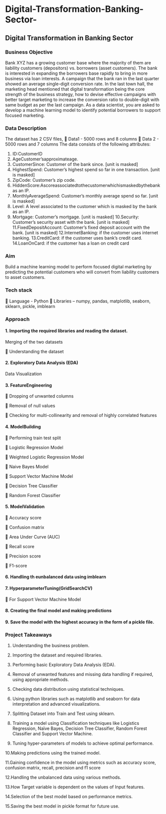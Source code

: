 # Digital-Transformation-Banking-Sector-
## Digital Transformation in Banking Sector
### Business Objective
Bank XYZ has a growing customer base where the majority of them are liability customers (depositors) vs. borrowers (asset customers). The bank is interested in expanding the borrowers base rapidly to bring in more business via loan interests.
A campaign that the bank ran in the last quarter showed an average single-digit conversion rate. In the last town hall, the marketing head mentioned that digital transformation being the core strength of the business strategy, how to devise effective campaigns with better target marketing to increase the conversion ratio to double-digit with same budget as per the last campaign.
As a data scientist, you are asked to develop a machine learning model to identify potential borrowers to support focused marketing.
### Data Description
The dataset has 2 CSV files,
 Data1 - 5000 rows and 8 columns
 Data 2 - 5000 rows and 7 columns
The data consists of the following attributes:
1. ID:CustomerID
2. AgeCustomer’sapproximateage.
3. CustomerSince: Customer of the bank since. [unit is masked]
4. HighestSpend: Customer’s highest spend so far in one transaction. [unit is masked]
5. ZipCode: Customer’s zip code.
6. HiddenScore:Ascoreassociatedtothecustomerwhichismaskedbythebank
as an IP.
7. MonthlyAverageSpend: Customer’s monthly average spend so far. [unit is
masked]
8. Level: A level associated to the customer which is masked by the bank as an
IP.
9. Mortgage: Customer’s mortgage. [unit is masked]
10.Security: Customer’s security asset with the bank. [unit is masked]
11.FixedDepositAccount: Customer’s fixed deposit account with the bank. [unit is
masked]
12.InternetBanking: if the customer uses internet banking.
13.CreditCard: if the customer uses bank’s credit card. 14.LoanOnCard: if the customer has a loan on credit card
### Aim
Build a machine learning model to perform focused digital marketing by predicting the potential customers who will convert from liability customers to asset customers.
### Tech stack
 Language - Python
 Libraries – numpy, pandas, matplotlib, seaborn, sklearn, pickle, imblearn
### Approach
#### 1. Importing the required libraries and reading the dataset.
   
   Merging of the two datasets

  Understanding the dataset

#### 2. Exploratory Data Analysis (EDA)
   
  Data Visualization
   
#### 3. FeatureEngineering
   
 Dropping of unwanted columns

 Removal of null values

 Checking for multi-collinearity and removal of highly correlated features

#### 4. ModelBuilding
   
 Performing train test split

 Logistic Regression Model

 Weighted Logistic Regression Model 

 Naive Bayes Model

 Support Vector Machine Model

 Decision Tree Classifier

 Random Forest Classifier

#### 5. ModelValidation
   
 Accuracy score

 Confusion matrix

 Area Under Curve (AUC) 

 Recall score

 Precision score

 F1-score

#### 6. Handling th eunbalanced data using imblearn
   
#### 7. HyperparameterTuning(GridSearchCV)
   
 For Support Vector Machine Model

#### 8. Creating the final model and making predictions

#### 9. Save the model with the highest accuracy in the form of a pickle file.

### Project Takeaways
1. Understanding the business problem.
   
2. Importing the dataset and required libraries.

3. Performing basic Exploratory Data Analysis (EDA).
   
4. Removal of unwanted features and missing data handling if required, using
appropriate methods.

5. Checking data distribution using statistical techniques.
   
6. Using python libraries such as matplotlib and seaborn for data interpretation
and advanced visualizations.

7. Splitting Dataset into Train and Test using sklearn.
   
8. Training a model using Classification techniques like Logistics Regression,
Naïve Bayes, Decision Tree Classifier, Random Forest Classifier and Support
Vector Machine.

9. Tuning hyper-parameters of models to achieve optimal performance.
   
10.Making predictions using the trained model.
   
11.Gaining confidence in the model using metrics such as accuracy score,
confusion matrix, recall, precision and f1 score

12.Handling the unbalanced data using various methods.

13.How Target variable is dependent on the values of Input features.

14.Selection of the best model based on performance metrics.

15.Saving the best model in pickle format for future use.

   
